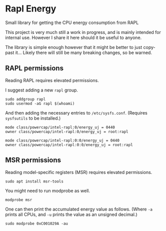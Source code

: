 # Rapl Energy

Small library for getting the CPU energy consumption from RAPL

This project is very much still a work in progress, and is mainly intended for internal use.
However I share it here should it be useful to anyone.

The library is simple enough however that it might be better to just copy-past it...
Likely there will still be many breaking changes, so be warned.

## RAPL permissions

Reading RAPL requires elevated permissions.

I suggest adding a new `rapl` group.

```
sudo addgroup rapl
sudo usermod -aG rapl $(whoami)
```

And then adding the necessary entries to `/etc/sysfs.conf`.
(Requires `sysfsutils` to be installed.)

```
mode class/powercap/intel-rapl:0/energy_uj = 0440
owner class/powercap/intel-rapl:0/energy_uj = root:rapl
```

```
mode class/powercap/intel-rapl:0:0/energy_uj = 0440
owner class/powercap/intel-rapl:0:0/energy_uj = root:rapl
```

## MSR permissions

Reading model-specific registers (MSR) requires elevated permissions.

```
sudo apt install msr-tools
```

You might need to run modprobe as well.

```
modprobe msr
```

One can then print the accumulated energy value as follows.
(Where `-a` prints all CPUs, and `-u` prints the value as an unsigned decimal.)

```
sudo modprobe 0xC001029A -au
```
